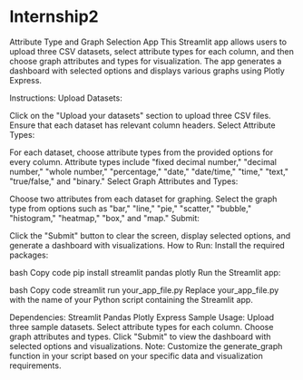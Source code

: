 # Internship2
Attribute Type and Graph Selection App
This Streamlit app allows users to upload three CSV datasets, select attribute types for each column, and then choose graph attributes and types for visualization. The app generates a dashboard with selected options and displays various graphs using Plotly Express.

Instructions:
Upload Datasets:

Click on the "Upload your datasets" section to upload three CSV files.
Ensure that each dataset has relevant column headers.
Select Attribute Types:

For each dataset, choose attribute types from the provided options for every column.
Attribute types include "fixed decimal number," "decimal number," "whole number," "percentage," "date," "date/time," "time," "text," "true/false," and "binary."
Select Graph Attributes and Types:

Choose two attributes from each dataset for graphing.
Select the graph type from options such as "bar," "line," "pie," "scatter," "bubble," "histogram," "heatmap," "box," and "map."
Submit:

Click the "Submit" button to clear the screen, display selected options, and generate a dashboard with visualizations.
How to Run:
Install the required packages:

bash
Copy code
pip install streamlit pandas plotly
Run the Streamlit app:

bash
Copy code
streamlit run your_app_file.py
Replace your_app_file.py with the name of your Python script containing the Streamlit app.

Dependencies:
Streamlit
Pandas
Plotly Express
Sample Usage:
Upload three sample datasets.
Select attribute types for each column.
Choose graph attributes and types.
Click "Submit" to view the dashboard with selected options and visualizations.
Note:
Customize the generate_graph function in your script based on your specific data and visualization requirements. 
